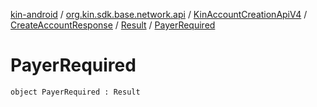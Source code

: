 [kin-android](../../../../index.md) / [org.kin.sdk.base.network.api](../../../index.md) / [KinAccountCreationApiV4](../../index.md) / [CreateAccountResponse](../index.md) / [Result](index.md) / [PayerRequired](./-payer-required.md)

# PayerRequired

`object PayerRequired : Result`